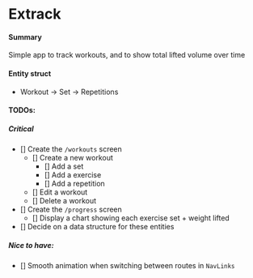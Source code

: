 # Extrack

#### Summary

Simple app to track workouts, and to show total lifted volume over time

#### Entity struct

- Workout -> Set -> Repetitions

#### TODOs:

##### Critical

- [] Create the `/workouts` screen
  - [] Create a new workout
    - [] Add a set
    - [] Add a exercise
    - [] Add a repetition
  - [] Edit a workout
  - [] Delete a workout
- [] Create the `/progress` screen
  - [] Display a chart showing each exercise set + weight lifted
- [] Decide on a data structure for these entities

##### Nice to have:

- [] Smooth animation when switching between routes in `NavLinks`
